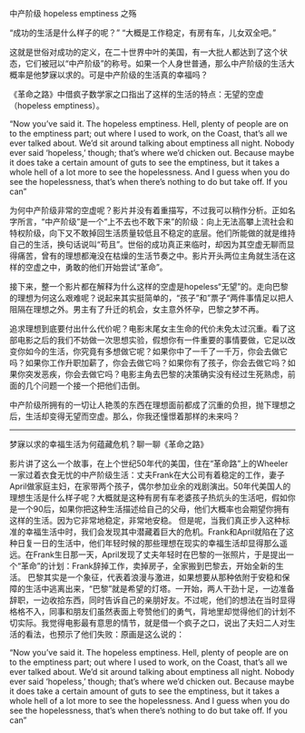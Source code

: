 中产阶级 hopeless emptiness 之殇

“成功的生活是什么样子的呢？”
“大概是工作稳定，有房有车，儿女双全吧。”

这就是世俗对成功的定义，在二十世界中叶的美国，有一大批人都达到了这个状态，它们被冠以“中产阶级”的称号。如果一个人身世普通，那么中产阶级的生活大概率是他梦寐以求的。可是中产阶级的生活真的幸福吗？

《革命之路》中借疯子数学家之口指出了这样的生活的特点：无望的空虚（hopeless emptiness）。

“Now you’ve said it. The hopeless emptiness. Hell, plenty of people are on to the emptiness part; out where I used to work, on the Coast, that’s all we ever talked about. We’d sit around talking about emptiness all night. Nobody ever said ‘hopeless,’ though; that’s where we’d chicken out. Because maybe it does take a certain amount of guts to see the emptiness, but it takes a whole hell of a lot more to see the hopelessness. And I guess when you do see the hopelessness, that’s when there’s nothing to do but take off. If you can”

为何中产阶级非常的空虚呢？影片并没有着重描写，不过我可以稍作分析。正如名字所言，“中产阶级”是一个“上不去也不敢下来”的阶级：向上无法高攀上流社会和特权阶级，向下又不敢掉回生活质量较低且不稳定的底层。他们所能做的就是维持自己的生活，换句话说叫“苟且”。世俗的成功真正来临时，却因为其空虚无聊而显得痛苦，曾有的理想都淹没在枯燥的生活节奏之中。影片开头两位主角就生活在这样的空虚之中，勇敢的他们开始尝试“革命”。

接下来，整一个影片都在解释为什么这样的空虚是hopeless“无望”的。走向巴黎的理想为何这么艰难呢？说起来其实挺简单的，“孩子”和”票子“两件事情足以把人阻隔在理想之外。男主有了升迁的机会，女主意外怀孕，巴黎之梦不再。

追求理想到底要付出什么代价呢？电影末尾女主生命的代价未免太过沉重。看了这部电影之后的我们不妨做一次思想实验，假想你有一件重要的事情要做，它足以改变你如今的生活，你究竟有多想做它呢？如果你中了一千了一千万，你会去做它吗？如果你工作升职加薪了，你会去做它吗？如果你有了孩子，你会去做它吗？如果你突发恶疾，你会去做它吗？电影主角去巴黎的决策确实没有经过生死熟虑，前面的几个问题一个接一个把他们击倒。

中产阶级所拥有的一切让人艳羡的东西在理想面前都成了沉重的负担，抛下理想之后，生活却变得无望而空虚。那么，你我还憧憬着那样的未来吗？

-----

梦寐以求的幸福生活为何蕴藏危机？聊一聊《革命之路》

影片讲了这么一个故事，在上个世纪50年代的美国，住在“革命路”上的Wheeler一家过着衣食无忧的中产阶级生活：丈夫Frank在大公司有着稳定的工作，妻子April做家庭主妇，在家带两个孩子，偶尔参加业余的戏剧演出。50年代美国人的理想生活是什么样子呢？大概就是这种有房有车老婆孩子热炕头的生活吧，假如你是一个90后，如果你把这种生活描述给自己的父母，他们大概率也会期望你拥有这样的生活。因为它非常地稳定，非常地安稳。
但是呢，当我们真正步入这种标准的幸福生活中时，我们会发现其中潜藏着巨大的危机。Frank和April就陷在了这种日复一日的生活中，他们年轻时候的那些理想在现实的幸福生活却显得那么遥远。在Frank生日那一天，April发现了丈夫年轻时在巴黎的一张照片，于是提出一个“革命”的计划：Frank辞掉工作，卖掉房子，全家搬到巴黎去，开始全新的生活。
巴黎其实是一个象征，代表着浪漫与激进，如果想要从那种依附于安稳和保障的生活中逃离出来，“巴黎”就是希望的灯塔。一开始，两人干劲十足，一边准备辞职，一边收拾东西，同时告诉自己的亲朋好友。不过呢，他们的想法在当时显得格格不入，同事和朋友们虽然表面上夸赞他们的勇气，背地里却觉得他们的计划不切实际。我觉得电影最有意思的情节，就是借一个疯子之口，说出了夫妇二人对生活的看法，也预示了他们失败：原画是这么说的：

“Now you’ve said it. The hopeless emptiness. Hell, plenty of people are on to the emptiness part; out where I used to work, on the Coast, that’s all we ever talked about. We’d sit around talking about emptiness all night. Nobody ever said ‘hopeless,’ though; that’s where we’d chicken out. Because maybe it does take a certain amount of guts to see the emptiness, but it takes a whole hell of a lot more to see the hopelessness. And I guess when you do see the hopelessness, that’s when there’s nothing to do but take off. If you can”

